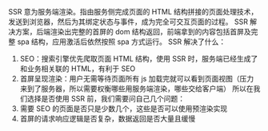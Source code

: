 SSR 意为服务端渲染。指由服务侧完成页面的 HTML 结构拼接的页面处理技术，发送到浏览器，然后为其绑定状态与事件，成为完全可交互页面的过程。
SSR 解决方案，后端渲染出完整的首屏的 dom 结构返回，前端拿到的内容包括首屏及完整 spa 结构，应用激活后依然按照 spa 方式运行。
SSR 解决了什么：

1. SEO：搜索引擎优先爬取页面 HTML 结构，使用 SSR 时，服务端已经生成了和业务相关联的 HTML，有利于 SEO
2. 首屏呈现渲染：用户无需等待页面所有 js 加载完就可以看到页面视图（压力来到了服务器，所以需要权衡哪些用服务端渲染，哪些交给客户端）
   所以在我们选择是否使用 SSR 前，我们需要问自己几个问题：
3. 需要 SEO 的页面是否只是少数几个，这些是否可以使用预渲染实现
4. 首屏的请求响应逻辑是否复杂，数据返回是否大量且缓慢
